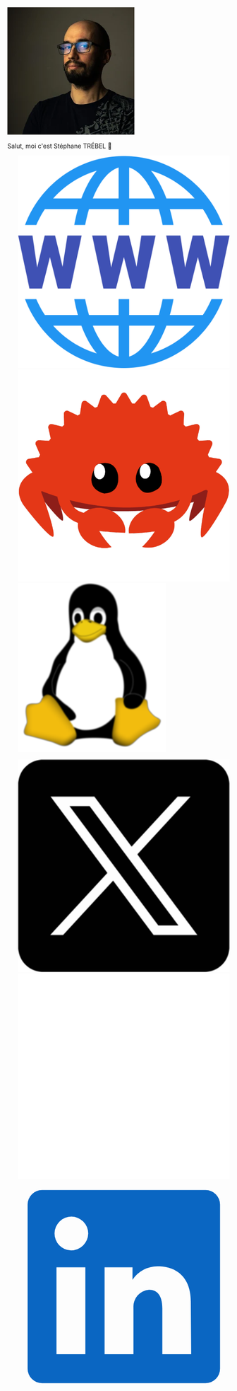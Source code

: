 <img src="common/assets/profil-steph.png" alt="Ma photo de profil" />
<p>Salut, moi c'est Stéphane TRÉBEL 👋</p>
<ul class="fragment flex-column" style="list-style-type: none">
    <li class="profile">
        <img class="image"
            src="common/assets/www.png"
            alt="Un logo pour le World Wide Web"
        />
    </li>
    <li class="profile">
        <img class="image" src="common/assets/ferris.png" alt="Ferris, la mascotte de Rust" />
    </li>
    <li class="profile flex-column">
        <img class="image" src="common/assets/tux.png" alt="Tux, la mascotte de Linux" />
    </li>
</ul>
<ul class="fragment flex-column" style="list-style-type: none">
    <li class="profile">
        <img class="image" src="common/assets/twitter.png" alt="Le logo du réseau X" />
    </li>
    <li class="profile">
        <img class="image" src="common/assets/github.png" alt="Le logo de Github" />
    </li>
    <li class="profile">
        <svg class="image"
            xmlns="http://www.w3.org/2000/svg"
            viewBox="1 1 22 22"
            fill="rgb(10, 102, 194)"
            focusable="false"
        >
            <path
                d="M20.5 2h-17A1.5 1.5 0 002 3.5v17A1.5 1.5 0 003.5 22h17a1.5 1.5 0 001.5-1.5v-17A1.5 1.5 0 0020.5 2zM8 19H5v-9h3zM6.5 8.25A1.75 1.75 0 118.3 6.5a1.78 1.78 0 01-1.8 1.75zM19 19h-3v-4.74c0-1.42-.6-1.93-1.38-1.93A1.74 1.74 0 0013 14.19a.66.66 0 000 .14V19h-3v-9h2.9v1.3a3.11 3.11 0 012.7-1.4c1.55 0 3.36.86 3.36 3.66z"
            ></path>
        </svg>
    </li>
</ul>
